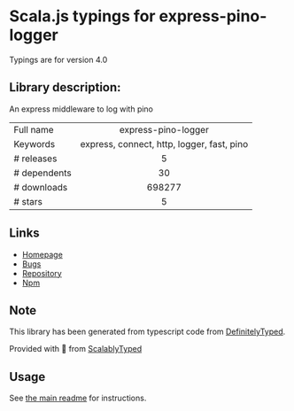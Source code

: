 
# Scala.js typings for express-pino-logger

Typings are for version 4.0

## Library description:
An express middleware to log with pino

|                    |                 |
| ------------------ | :-------------: |
| Full name          | express-pino-logger |
| Keywords           | express, connect, http, logger, fast, pino |
| # releases         | 5 |
| # dependents       | 30 |
| # downloads        | 698277 |
| # stars            | 5 |

## Links
- [Homepage](https://github.com/pinojs/express-pino-logger#readme)
- [Bugs](https://github.com/pinojs/express-pino-logger/issues)
- [Repository](https://github.com/pinojs/express-pino-logger)
- [Npm](https://www.npmjs.com/package/express-pino-logger)
    


## Note
This library has been generated from typescript code from [DefinitelyTyped](https://definitelytyped.org).

Provided with :purple_heart: from [ScalablyTyped](https://github.com/oyvindberg/ScalablyTyped)

## Usage
See [the main readme](../../readme.md) for instructions.


